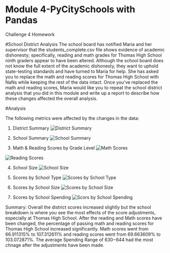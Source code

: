 # Module 4-PyCitySchools with Pandas
 Challenge 4 Homework

#School District Analysis
The school board has notified Maria and her supervisor that the students_complete.csv file shows evidence of academic dishonesty; specifically, reading and math grades for Thomas High School ninth graders appear to have been altered. Although the school board does not know the full extent of the academic dishonesty, they want to uphold state-testing standards and have turned to Maria for help. She has asked you to replace the math and reading scores for Thomas High School with NaNs while keeping the rest of the data intact. Once you’ve replaced the math and reading scores, Maria would like you to repeat the school district analysis that you did in this module and write up a report to describe how these changes affected the overall analysis.

#Analysis

The following metrics were affected by the changes in the data:

1. District Summary
![District Summary](http://localhost:8889/view/School_District_Analysis_1/pictures/District%20Summary%20DF.png)

2. School Summary 
![School Summary](http://localhost:8889/view/School_District_Analysis_1/pictures/School%20Summary.png) 

3. Math & Reading Scores by Grade Level 
![Math Scores](http://localhost:8889/view/School_District_Analysis_1/pictures/Math%20Scores%20By%20Grade.png)

![Reading Scores](http://localhost:8889/view/School_District_Analysis_1/pictures/Reading%20Scores%20By%20Grade.png)

4. School Size
![School Size](http://localhost:8889/view/School_District_Analysis_1/pictures/Scores%20By%20School%20Size.png)

5. Scores by School Type
![Scores by School Type](http://localhost:8889/view/School_District_Analysis_1/pictures/Scores%20by%20School%20Type.png)

6. Scores by School Size
![Scores by School Size](http://localhost:8889/view/School_District_Analysis_1/pictures/Scores%20By%20School%20Size.png)

7. Scores by School Spending
![Scors by School Spending](http://localhost:8889/view/School_District_Analysis_1/pictures/Spending%20Ranges.png)


Summary: 
Overall the district scores increased slightly but the school breakdown is where you see the most effects of the score adjustments, especially at Thomas High School.  After the reading and Math scores have been changed, the percentage of passing math and reading scores for Thomas High School increased significantly. Math scores went from 66.911315% to 107.312611% and reading scores went from 69.663609% to 103.072871%. The average Spending Range of $630-$644 had the most chnage after the adjustments have been made. 

 




 


